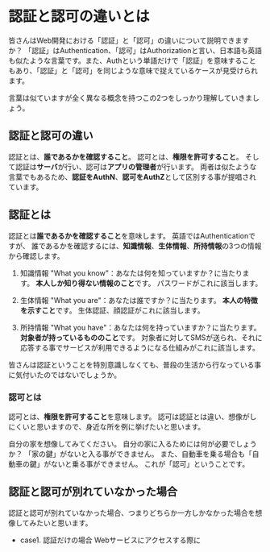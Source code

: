 # 認証と認可の違いとは

皆さんはWeb開発における「認証」と「認可」の違いについて説明できますか？
「認証」はAuthentication、「認可」はAuthorizationと言い、日本語も英語も似たような言葉です。また、Authという単語だけで「認証」を意味することもあり、「認証」と「認可」を同じような意味で捉えているケースが見受けられます。

言葉は似ていますが全く異なる概念を持つこの2つをしっかり理解していきましょう。

## 認証と認可の違い

認証とは、**誰であるかを確認すること**。
認可とは、**権限を許可すること**。
そして認証は**サーバ**が行い、認可は**アプリの管理者**が行います。
両者は似たような言葉でもあるため、**認証をAuthN**、**認可をAuthZ**として区別する事が提唱されています。

## 認証とは

認証とは**誰であるかを確認すること**を意味します。
英語ではAuthenticationですが、
誰であるかを確認するには、**知識情報**、**生体情報**、**所持情報**の3つの情報から確認します。

1. 知識情報
"What you know"：あなたは何を知っていますか？に当たります。
**本人しか知り得ない情報のこと**です。
パスワードがこれに該当します。

1. 生体情報
"What you are"：あなたは誰ですか？に当たります。
**本人の特徴を示すこと**です。
生体認証、顔認証がこれに該当します。

3. 所持情報
"What you have"：あなたは何を持っていますか？に当たります。
**対象者が持っているもののこと**です。
対象者に対してSMSが送られ、それに応答する事でサービスが利用できるようになる仕組みがこれに該当します。

皆さんは認証ということを特別意識しなくても、普段の生活から行なっている事に気付いたのではないでしょうか。

### 認可とは

認可とは、**権限を許可すること**を意味します。
認可は認証とは違い、想像がしにくいと思いますので、身近な所を例に挙げたいと思います。

自分の家を想像してみてください。
自分の家に入るためには何が必要でしょうか？
「家の鍵」がないと入る事ができません。
また、自動車を乗る場合も「自動車の鍵」がないと乗る事ができません。
これが「認可」ということです。

## 認証と認可が別れていなかった場合

認証と認可が別れていなかった場合、つまりどちらか一方しかなかった場合を想像してみたいと思います。

* case1. 認証だけの場合
Webサービスにアクセスする際に

